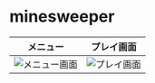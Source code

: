 # minesweeper

|メニュー|プレイ画面|
|---|---|
|![メニュー画面](https://user-images.githubusercontent.com/41873114/170413677-af46d516-fcfb-440a-8d32-5280681508ef.jpg)|![プレイ画面](https://user-images.githubusercontent.com/41873114/170413947-019b847e-0602-4b26-acce-623e9f4ea4b9.jpg)|
